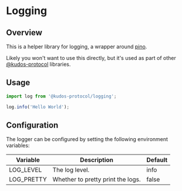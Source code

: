 # Logging

## Overview

This is a helper library for logging, a wrapper around [pino](https://github.com/pinojs/pino).

Likely you won't want to use this directly, but it's used as part of other [@kudos-protocol](https://www.npmjs.com/search?q=%40kudos-protocol) libraries.

## Usage

```javascript
import log from '@kudos-protocol/logging';

log.info('Hello World');
```

## Configuration

The logger can be configured by setting the following environment variables:

| Variable   | Description                       | Default |
| ---------- | --------------------------------- | ------- |
| LOG_LEVEL  | The log level.                    | info    |
| LOG_PRETTY | Whether to pretty print the logs. | false   |
